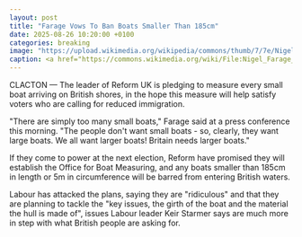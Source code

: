 ```yaml
---
layout: post
title: "Farage Vows To Ban Boats Smaller Than 185cm" 
date: 2025-08-26 10:20:00 +0100
categories: breaking
image: "https://upload.wikimedia.org/wikipedia/commons/thumb/7/7e/Nigel_Farage_%2833149372715%29.jpg/1000px-Nigel_Farage_%2833149372715%29.jpg?20170228014354"
caption: <a href="https://commons.wikimedia.org/wiki/File:Nigel_Farage_(33149372715).jpg">Gage Skidmore from Peoria, AZ, United States of America</a>, <a href="https://creativecommons.org/licenses/by-sa/2.0">CC BY-SA 2.0</a>, via Wikimedia CommonsA 3.0</a>, via Wikimedia Commons
---
```

CLACTON — The leader of Reform UK is pledging to measure every small boat arriving on British shores, in the hope this measure will help satisfy voters who are calling for reduced immigration. 

"There are simply too many small boats," Farage said at a press conference this morning. "The people don't want small boats - so, clearly, they want large boats. We all want larger boats! Britain needs larger boats."

If they come to power at the next election, Reform have promised they will establish the Office for Boat Measuring, and any boats smaller than 185cm in length or 5m in circumference will be barred from entering British waters. 

Labour has attacked the plans, saying they are "ridiculous" and that they are planning to tackle the "key issues, the girth of the boat and the material the hull is made of", issues Labour leader Keir Starmer says are much more in step with what British people are asking for. 